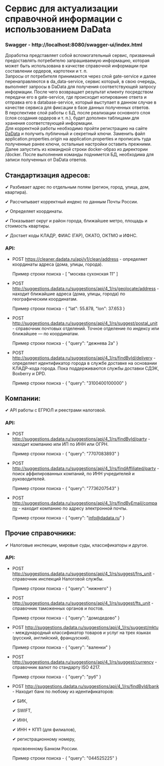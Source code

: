 # Сервис для актуализации справочной информации с использованием DaData

### Swagger - http://localhost:8080/swagger-ui/index.html

  Доработка представляет собой вспомогательный сервис, призванный предоставлять потребителю запрашиваемую информацию,
которая может быть использована в качкстве справочной информации при составлении ордеров, картотеки и т. п.   
  Запросы от потребителя принимаются через слой gate-service и далее перенаправляются в da_data-service, сервис который, 
в свою очередь, выполняет запросы в DaData для получения соответствующей запросу информации. После чего возвращает результат клиенту
посредством передачи его в gate-service, где происходит копирование ответа и отправка его в database-service, который выступает 
в данном случае в качестве сервиса для фиксации в базе данных полученных ответов.   
  В перспективе слой работы с БД, после реализации основного слоя (слоя создания ордеров и т. п.), будет дополнен таблицами 
для хранения соответствующей информации.  
  Для корректной работы необходимо пройти регистрацию на сайте [DaData](https://dadata.ru/) и получить публичный и секретный ключи.
  Заменить файл application.properties.origin на application.properties и прописать туда полученные ранее ключи, остальные настройки оставить прежними.
  Далее запустить из командной строки docker-образ из директории /docker. После выполнения команды поднимется БД, необходима
для записи полученных от DaData ответов.

## Стандартизация адресов:
✔ Разбивает адрес по отдельным полям (регион, город, улица, дом, квартира).

✔ Рассчитывает корректный индекс по данным Почты России.

✔ Определяет координаты.

✔ Показывает округ и район города, ближайшее метро, площадь и стоимость квартиры.

✔ Достает коды КЛАДР, ФИАС (ГАР), ОКАТО, ОКТМО и ИФНС.

### API:
* POST https://cleaner.dadata.ru/api/v1/clean/address - определяет координаты адреса (дома, улицы, города).

  Пример строки поиска - [ "москва сухонская 11" ]


* POST http://suggestions.dadata.ru/suggestions/api/4_1/rs/geolocate/address - находит ближайшие адреса (дома, улицы, города) по географическим координатам.

  Пример строки поиска - { "lat": 55.878, "lon": 37.653 }


* POST http://suggestions.dadata.ru/suggestions/api/4_1/rs/suggest/postal_unit - справочник почтовых отделений. Точное отделение по индексу или ближайшее — по координатам.

  Пример строки поиска - { "query": "дежнева 2а" }


* POST http://suggestions.dadata.ru/suggestions/api/4_1/rs/findById/delivery - определяет идентификатор города в службе доставке на основании КЛАДР-кода города.
  Пока поддерживаются службы доставки СДЭК, Boxberry и DPD.

  Пример строки поиска - { "query": "3100400100000" }

## Компании:
✔ API работы с ЕГРЮЛ и реестрами налоговой.

### API:
* POST http://suggestions.dadata.ru/suggestions/api/4_1/rs/findById/party - находит компанию или ИП по ИНН или ОГРН.

  Пример строки поиска - { "query": "7707083893" }


* POST http://suggestions.dadata.ru/suggestions/api/4_1/rs/findAffiliated/party - поиск аффилированных компаний, по ИНН учредителей и руководителей.

  Пример строки поиска - { "query": "7736207543" }


* POST http://suggestions.dadata.ru/suggestions/api/4_1/rs/findByEmail/company - находит компанию по адресу электронной почты.

  Пример строки поиска - { "query": "info@dadata.ru" }

## Прочие справочники:
✔ Налоговые инспекции, мировые суды, классификаторы и другое.

### API:
* POST http://suggestions.dadata.ru/suggestions/api/4_1/rs/suggest/fns_unit - справочник инспекций Налоговой службы.

  Пример строки поиска - { "query": "нижнего" }


* POST http://suggestions.dadata.ru/suggestions/api/4_1/rs/suggest/fts_unit - справочник таможенных органов и постов.

  Пример строки поиска - { "query": "домодедово" }


* POST http://suggestions.dadata.ru/suggestions/api/4_1/rs/suggest/mktu - международный классификатор товаров и услуг на трех языках (русский, английский, французский).

  Пример строки поиска - { "query": "валенки" }


* POST http://suggestions.dadata.ru/suggestions/api/4_1/rs/suggest/currency - справочник валют по стандарту ISO 4217.

  Пример строки поиска - { "query": "руб" }


* POST http://suggestions.dadata.ru/suggestions/api/4_1/rs/findById/bank - Находит банк по любому из идентификаторов:

  ✔ БИК,

  ✔ SWIFT,

  ✔ ИНН,

  ✔ ИНН + КПП (для филиалов),

  ✔ регистрационному номеру,

  присвоенному Банком России.

  Пример строки поиска - { "query": "044525225" }

